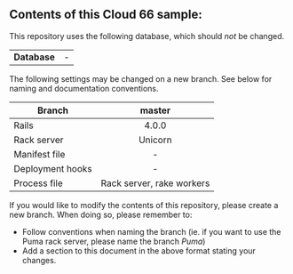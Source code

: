 ## Contents of this Cloud 66 sample:

This repository uses the following database, which should <i>not</i> be changed.
<table>
  <tr>
    <td><b>Database</b></td>
    <td>-</td>
  </tr>
</table>

The following settings may be changed on a new branch. See below for naming and documentation conventions.

| Branch           | master                    |
| ---------------- |:-------------------------:|
| Rails            | 4.0.0                     |
| Rack server      | Unicorn                   |
| Manifest file    | -                         |
| Deployment hooks | -                         |
| Process file     | Rack server, rake workers |

If you would like to modify the contents of this repository, please create a new branch. When doing so, please remember to:
* Follow conventions when naming the branch (ie. if you want to use the Puma rack server, please name the branch _Puma_)
* Add a section to this document in the above format stating your changes.



